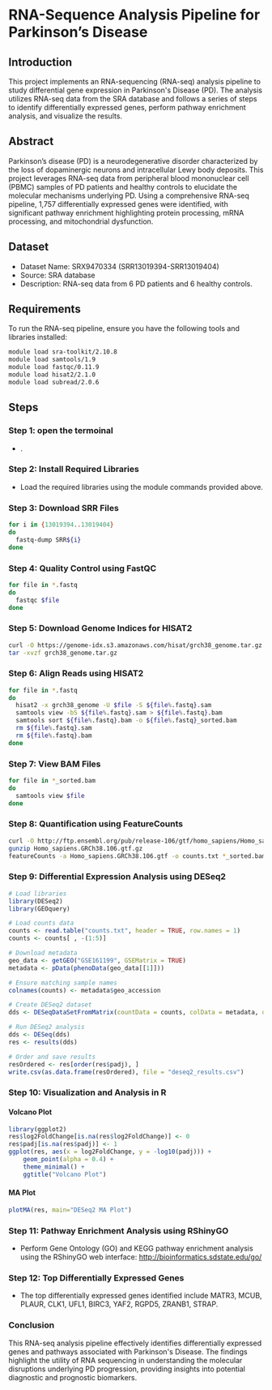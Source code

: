 
# RNA-Sequence Analysis Pipeline for Parkinson’s Disease

## Introduction

This project implements an RNA-sequencing (RNA-seq) analysis pipeline to study differential gene expression in Parkinson's Disease (PD). The analysis utilizes RNA-seq data from the SRA database and follows a series of steps to identify differentially expressed genes, perform pathway enrichment analysis, and visualize the results.

## Abstract

Parkinson’s disease (PD) is a neurodegenerative disorder characterized by the loss of dopaminergic neurons and intracellular Lewy body deposits. This project leverages RNA-seq data from peripheral blood mononuclear cell (PBMC) samples of PD patients and healthy controls to elucidate the molecular mechanisms underlying PD. Using a comprehensive RNA-seq pipeline, 1,757 differentially expressed genes were identified, with significant pathway enrichment highlighting protein processing, mRNA processing, and mitochondrial dysfunction.

## Dataset

- Dataset Name: SRX9470334 (SRR13019394-SRR13019404)
- Source: SRA database
- Description: RNA-seq data from 6 PD patients and 6 healthy controls.

## Requirements

To run the RNA-seq pipeline, ensure you have the following tools and libraries installed:

```bash
module load sra-toolkit/2.10.8
module load samtools/1.9
module load fastqc/0.11.9
module load hisat2/2.1.0
module load subread/2.0.6
```

## Steps

### Step 1: open the termoinal
- .

### Step 2: Install Required Libraries
- Load the required libraries using the module commands provided above.

### Step 3: Download SRR Files
```bash
for i in {13019394..13019404}
do
  fastq-dump SRR${i}
done
```

### Step 4: Quality Control using FastQC
```bash
for file in *.fastq
do
  fastqc $file
done
```

### Step 5: Download Genome Indices for HISAT2
```bash
curl -O https://genome-idx.s3.amazonaws.com/hisat/grch38_genome.tar.gz
tar -xvzf grch38_genome.tar.gz
```

### Step 6: Align Reads using HISAT2
```bash
for file in *.fastq
do
  hisat2 -x grch38_genome -U $file -S ${file%.fastq}.sam
  samtools view -bS ${file%.fastq}.sam > ${file%.fastq}.bam
  samtools sort ${file%.fastq}.bam -o ${file%.fastq}_sorted.bam
  rm ${file%.fastq}.sam
  rm ${file%.fastq}.bam
done
```

### Step 7: View BAM Files
```bash
for file in *_sorted.bam
do
  samtools view $file
done
```

### Step 8: Quantification using FeatureCounts
```bash
curl -O http://ftp.ensembl.org/pub/release-106/gtf/homo_sapiens/Homo_sapiens.GRCh38.106.gtf.gz
gunzip Homo_sapiens.GRCh38.106.gtf.gz
featureCounts -a Homo_sapiens.GRCh38.106.gtf -o counts.txt *_sorted.bam
```

### Step 9: Differential Expression Analysis using DESeq2
```r
# Load libraries
library(DESeq2)
library(GEOquery)

# Load counts data
counts <- read.table("counts.txt", header = TRUE, row.names = 1)
counts <- counts[ , -(1:5)]

# Download metadata
geo_data <- getGEO("GSE161199", GSEMatrix = TRUE)
metadata <- pData(phenoData(geo_data[[1]]))

# Ensure matching sample names
colnames(counts) <- metadata$geo_accession

# Create DESeq2 dataset
dds <- DESeqDataSetFromMatrix(countData = counts, colData = metadata, design = ~ condition)

# Run DESeq2 analysis
dds <- DESeq(dds)
res <- results(dds)

# Order and save results
resOrdered <- res[order(res$padj), ]
write.csv(as.data.frame(resOrdered), file = "deseq2_results.csv")
```

### Step 10: Visualization and Analysis in R
#### Volcano Plot
```r
library(ggplot2)
res$log2FoldChange[is.na(res$log2FoldChange)] <- 0
res$padj[is.na(res$padj)] <- 1
ggplot(res, aes(x = log2FoldChange, y = -log10(padj))) +
    geom_point(alpha = 0.4) +
    theme_minimal() +
    ggtitle("Volcano Plot")
```

#### MA Plot
```r
plotMA(res, main="DESeq2 MA Plot")
```

### Step 11: Pathway Enrichment Analysis using RShinyGO
- Perform Gene Ontology (GO) and KEGG pathway enrichment analysis using the RShinyGO web interface: http://bioinformatics.sdstate.edu/go/

### Step 12: Top Differentially Expressed Genes
- The top differentially expressed genes identified include MATR3, MCUB, PLAUR, CLK1, UFL1, BIRC3, YAF2, RGPD5, ZRANB1, STRAP.

### Conclusion
This RNA-seq analysis pipeline effectively identifies differentially expressed genes and pathways associated with Parkinson's Disease. The findings highlight the utility of RNA sequencing in understanding the molecular disruptions underlying PD progression, providing insights into potential diagnostic and prognostic biomarkers.

